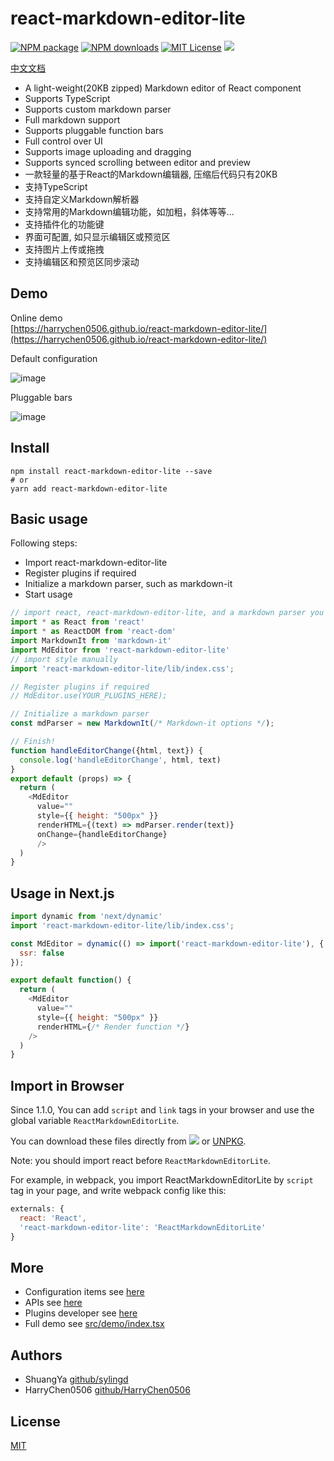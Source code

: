 react-markdown-editor-lite
========

[![NPM package][npm]][npm-url]
[![NPM downloads][npm-downloads-image]][npm-url]
[![MIT License][license-image]][license-url]
[![](https://github.com/HarryChen0506/react-markdown-editor-lite/workflows/main/badge.svg)](https://github.com/HarryChen0506/react-markdown-editor-lite/actions?query=workflow%3Amain)

[中文文档](README_CN.md)

* A light-weight(20KB zipped) Markdown editor of React component
* Supports TypeScript
* Supports custom markdown parser
* Full markdown support
* Supports pluggable function bars
* Full control over UI
* Supports image uploading and dragging
* Supports synced scrolling between editor and preview
* 一款轻量的基于React的Markdown编辑器, 压缩后代码只有20KB
* 支持TypeScript
* 支持自定义Markdown解析器
* 支持常用的Markdown编辑功能，如加粗，斜体等等...
* 支持插件化的功能键
* 界面可配置, 如只显示编辑区或预览区
* 支持图片上传或拖拽
* 支持编辑区和预览区同步滚动

## Demo
Online demo <br>[https://harrychen0506.github.io/react-markdown-editor-lite/](https://harrychen0506.github.io/react-markdown-editor-lite/)

Default configuration

![image](https://github.com//HarryChen0506/react-markdown-editor-lite/blob/master/image/react-markdown-editor-lite-v1.0.0.PNG?raw=true)

Pluggable bars

![image](https://github.com//HarryChen0506/react-markdown-editor-lite/blob/master/image/react-markdown-editor-lite-v1.0.0-plugins.PNG?raw=true)


## Install

```shell
npm install react-markdown-editor-lite --save
# or
yarn add react-markdown-editor-lite
```

## Basic usage
Following steps:
* Import react-markdown-editor-lite
* Register plugins if required
* Initialize a markdown parser, such as markdown-it
* Start usage

```js
// import react, react-markdown-editor-lite, and a markdown parser you like
import * as React from 'react'
import * as ReactDOM from 'react-dom'
import MarkdownIt from 'markdown-it'
import MdEditor from 'react-markdown-editor-lite'
// import style manually
import 'react-markdown-editor-lite/lib/index.css';

// Register plugins if required
// MdEditor.use(YOUR_PLUGINS_HERE);

// Initialize a markdown parser
const mdParser = new MarkdownIt(/* Markdown-it options */);

// Finish!
function handleEditorChange({html, text}) {    
  console.log('handleEditorChange', html, text)
}
export default (props) => {
  return (
    <MdEditor
      value=""
      style={{ height: "500px" }}
      renderHTML={(text) => mdParser.render(text)}
      onChange={handleEditorChange}
      />
  )
}
```

## Usage in Next.js

```js
import dynamic from 'next/dynamic'
import 'react-markdown-editor-lite/lib/index.css';

const MdEditor = dynamic(() => import('react-markdown-editor-lite'), {
  ssr: false
});

export default function() {
  return (
    <MdEditor
      value=""
      style={{ height: "500px" }}
      renderHTML={/* Render function */}
    />
  )
}
```

## Import in Browser
Since 1.1.0, You can add `script` and `link` tags in your browser and use the global variable `ReactMarkdownEditorLite`. 

You can download these files directly from [![](https://data.jsdelivr.com/v1/package/npm/react-markdown-editor-lite/badge?style=rounded)](https://www.jsdelivr.com/package/npm/react-markdown-editor-lite?path=lib) or [UNPKG](https://unpkg.com/browse/react-markdown-editor-lite/lib/).

Note: you should import react before `ReactMarkdownEditorLite`.

For example, in webpack, you import ReactMarkdownEditorLite by `script` tag in your page, and write webpack config like this:
```js
externals: {
  react: 'React',
  'react-markdown-editor-lite': 'ReactMarkdownEditorLite'
}
```

## More

* Configuration items see [here](./docs/configure.md)
* APIs see [here](./docs/api.md)
* Plugins developer see [here](./docs/plugin.md)
* Full demo see [src/demo/index.tsx](https://github.com/HarryChen0506/react-markdown-editor-lite/blob/master/src/demo/index.tsx)

## Authors
- ShuangYa [github/sylingd](https://github.com/sylingd)
- HarryChen0506 [github/HarryChen0506](https://github.com/HarryChen0506)

## License
[MIT](LICENSE)

[npm]: https://img.shields.io/npm/v/react-markdown-editor-lite.svg
[npm-url]: https://www.npmjs.com/package/react-markdown-editor-lite
[npm-downloads-image]: http://img.shields.io/npm/dm/react-markdown-editor-lite.svg?style=flat
[license-image]: http://img.shields.io/badge/license-MIT-blue.svg?style=flat
[license-url]: LICENSE